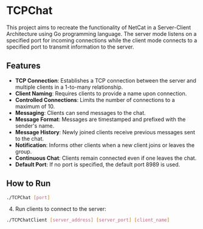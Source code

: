 # TCPChat

This project aims to recreate the functionality of NetCat in a Server-Client Architecture using Go programming language. The server mode listens on a specified port for incoming connections while the client mode connects to a specified port to transmit information to the server.

## Features

- **TCP Connection**: Establishes a TCP connection between the server and multiple clients in a 1-to-many relationship.
- **Client Naming**: Requires clients to provide a name upon connection.
- **Controlled Connections**: Limits the number of connections to a maximum of 10.
- **Messaging**: Clients can send messages to the chat.
- **Message Format**: Messages are timestamped and prefixed with the sender's name.
- **Message History**: Newly joined clients receive previous messages sent to the chat.
- **Notification**: Informs other clients when a new client joins or leaves the group.
- **Continuous Chat**: Clients remain connected even if one leaves the chat.
- **Default Port**: If no port is specified, the default port 8989 is used.

## How to Run

```bash
./TCPChat [port]
```

4. Run clients to connect to the server:

```bash
./TCPChatClient [server_address] [server_port] [client_name]
```
